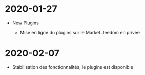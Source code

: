 ﻿2020-01-27
===

-   New Plugins

    -   Mise en ligne du plugins sur le Market Jeedom en privée


2020-02-07
===

-   Stabilisation des fonctionnalités, le plugins est disponible